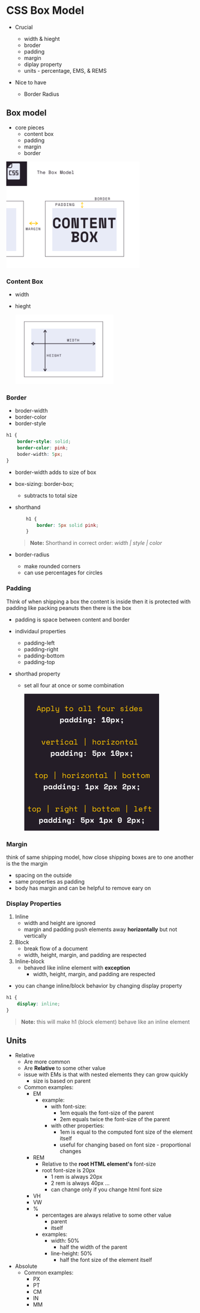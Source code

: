 # CSS Box Model

- Crucial

  - width & hieght
  - broder
  - padding
  - margin
  - diplay property
  - units - percentage, EMS, & REMS

- Nice to have
  - Border Radius

## Box model

- core pieces
  - content box
  - padding
  - margin
  - border

![Box Model](boxModel.png)

### Content Box

- width
- hieght

  ![Content Box](contentBox.png)

### Border

- broder-width
- border-color
- border-style

```CSS
h1 {
    border-style: solid;
    border-color: pink;
    boder-width: 5px;
}
```

- border-width adds to size of box
- box-sizing: border-box;
  - subtracts to total size
- shorthand

  ```CSS
      h1 {
          border: 5px solid pink;
      }
  ```

  > **Note:** Shorthand in correct order: _width | style | color_

- border-radius
  - make rounded corners
  - can use percentages for circles

### Padding

Think of when shipping a box the content is inside then it is protected with padding like packing peanuts then there is the box

- padding is space between content and border
- individaul properties

  - padding-left
  - padding-right
  - padding-bottom
  - padding-top

- shorthad property

  - set all four at once or some combination

    ![Padding Guide](paddingShorthand.png)

### Margin

think of same shipping model, how close shipping boxes are to one another is the the margin

- spacing on the outside
- same properties as padding
- body has margin and can be helpful to remove eary on

### Display Properties

1. Inline
   - width and height are ignored
   - margin and padding push elements away **horizontally** but not vertically
2. Block
   - break flow of a document
   - width, height, margin, and padding are respected
3. Inline-block
   - behaved like inline element with **exception**
     - width, height, margin, and padding are respected

- you can change inline/block behavior by changing display property

```CSS
h1 {
    display: inline;
}
```

> **Note:** this will make h1 (block element) behave like an inline element

## Units

- Relative
  - Are more common
  - Are **Relative** to some other value
  - issue with EMs is that with nested elements they can grow quickly
    - size is based on parent 
  - Common examples:
    - EM
      - example:
        - with font-size:
          - 1em equals the font-size of the parent
          - 2em equals twice the font-size of the parent
        - with other properties:
          - 1em is equal to the computed font size of the element itself
          - useful for changing based on font size - proportional changes
    - REM
      - Relative to the **root HTML element's** font-size
      - root font-size is 20px
        - 1 rem is always 20px
        - 2 rem is always 40px ...
        - can change only if you change html font size 
    - VH
    - VW
    - %
      - percentages are always relative to some other value
        - parent
        - itself
      - examples:
        - width: 50%
          - half the width of the parent
        - line-height: 50%
          - half the font size of the element itself
- Absolute
  - Common examples:
    - PX
    - PT
    - CM
    - IN
    - MM
